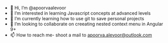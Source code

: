 - 👋 Hi, I’m @apoorvaalevoor
- 👀 I’m interested in learning Javascript concepts at advanced levels
- 🌱 I’m currently learning how to use git to save personal projects
- 💞️ I’m looking to collaborate on creeating nested context menu in Angular 9+
- 📫 How to reach me- shoot a mail to apoorva.alevoor@outlook.com

<!---
apoorvaalevoor/apoorvaalevoor is a ✨ special ✨ repository because its `README.md` (this file) appears on your GitHub profile.
You can click the Preview link to take a look at your changes.
--->
